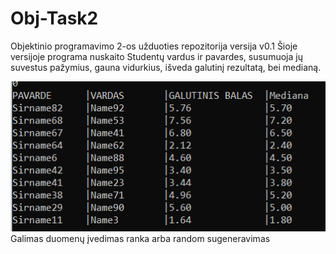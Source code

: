# Obj-Task2
Objektinio programavimo 2-os užduoties repozitorija versija v0.1
Šioje versijoje programa nuskaito Studentų vardus ir pavardes, susumuoja jų suvestus pažymius, gauna vidurkius, išveda galutinį rezultatą, bei medianą.

![Console](https://github.com/ugniusado/Obj-Task2/blob/v0.1/Screenshot_3.png)
Galimas duomenų įvedimas ranka arba random sugeneravimas
